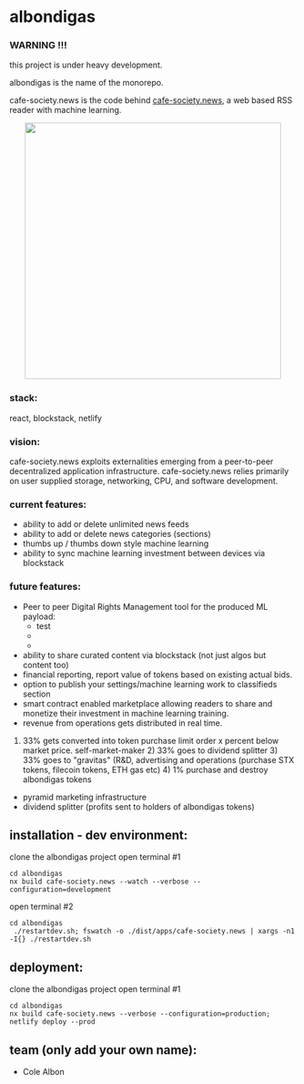 # albondigas

### WARNING !!!
this project is under heavy development.  

albondigas is the name of the monorepo. 

cafe-society.news is the code behind [cafe-society.news](https://cafe-society.news), a web based RSS reader with machine learning.

<p style="text-align: center;"><img src="https://cafe-society.news/screenshot.png" width="450"></p>

### stack:
react, blockstack, netlify

### vision:  
cafe-society.news exploits externalities emerging from a peer-to-peer decentralized application infrastructure.  cafe-society.news relies primarily on user supplied storage, networking, CPU, and software development.

### current features:  
- ability to add or delete unlimited news feeds
- ability to add or delete news categories (sections)
- thumbs up / thumbs down style machine learning
- ability to sync machine learning investment between devices via blockstack

### future features:
- Peer to peer Digital Rights Management tool for the produced ML payload:
  - test
  - 
  - 
- ability to share curated content via blockstack (not just algos but content too)
- financial reporting, report value of tokens based on existing actual bids.
- option to publish your settings/machine learning work to classifieds section
- smart contract enabled marketplace allowing readers to share and monetize their investment in machine learning training.
- revenue from operations gets distributed in real time.
 1) 33% gets converted into token purchase limit order x percent below market price. self-market-maker 2) 33% goes to dividend splitter  3) 33% goes to "gravitas" (R&D, advertising and operations (purchase STX tokens, filecoin tokens, ETH gas etc)  4) 1% purchase and destroy albondigas tokens

- pyramid marketing infrastructure
- dividend splitter (profits sent to holders of albondigas tokens)

## installation - dev environment:
clone the albondigas project
open terminal #1
~~~~
cd albondigas
nx build cafe-society.news --watch --verbose --configuration=development
~~~~
open terminal #2
~~~~
cd albondigas
 ./restartdev.sh; fswatch -o ./dist/apps/cafe-society.news | xargs -n1 -I{} ./restartdev.sh
~~~~

## deployment:
clone the albondigas project
open terminal #1
~~~~
cd albondigas
nx build cafe-society.news --verbose --configuration=production; netlify deploy --prod
~~~~

## team (only add your own name):
- Cole Albon